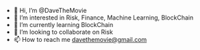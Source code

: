 - 👋 Hi, I’m @DaveTheMovie
- 👀 I’m interested in Risk, Finance, Machine Learning, BlockChain
- 🌱 I’m currently learning BlockChain
- 💞️ I’m looking to collaborate on Risk
- 📫 How to reach me davethemovie@gmail.com

<!---
DaveTheMovie/DaveTheMovie is a ✨ special ✨ repository because its `README.md` (this file) appears on your GitHub profile.
You can click the Preview link to take a look at your changes.
--->
